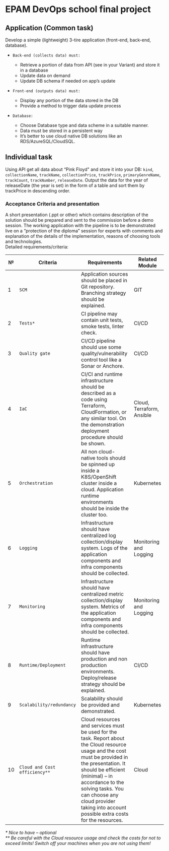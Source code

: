 # EPAM DevOps school final project

## Application (Common task)
Develop a simple (lightweight) 3-tire application (front-end, back-end, database). 
* `Back-end (collects data) must:`
  * Retrieve a portion of data from API (see in your Variant) and store it in a database 
  * Update data on demand 
  * Update DB schema if needed on app’s update

* `Front-end (outputs data) must:`
  * Display any portion of the data stored in the DB 
  * Provide a method to trigger data update process 

* `Database:`
  * Choose Database type and data scheme in a suitable manner.  
  * Data must be stored in a persistent way 
  * It’s better to use cloud native DB solutions like an RDS/AzureSQL/CloudSQL. 

## Individual task
Using API get all data about “Pink Floyd" and store it into your DB:
`kind`, `collectionName`, `trackName`, `collectionPrice`, `trackPrice`, `primaryGenreName`, `trackCount`, `trackNumber`, `releaseDate`.
Output the data for the year of releaseDate (the year is set) in the form of a table and sort them by trackPrice in descending order.

### Acceptance Criteria and presentation 
A short presentation (.ppt or other) which contains description of the solution should be prepared and sent to the commission before a demo session. 
The working application with the pipeline is to be demonstrated live on a “protection of the diploma” session for experts with comments and explanation of the details of the implementation, reasons of choosing tools and technologies. <br>
Detailed requirements/criteria: 

|№|Criteria|Requirements|Related Module|
|-|-|-|-|
|1|`SCM`|Application sources should be placed in Git repository. Branching strategy should be explained.|GIT|
|2|`Tests*`|CI pipeline may contain unit tests, smoke tests, linter check.|CI/CD|
|3|`Quality gate`|CI/CD pipeline should use some quality/vulnerability control tool like a Sonar or Anchore.|CI/CD|
|4|`IaC`|CI/CI and runtime infrastructure should be described as a code using Terraform, CloudFormation, or any similar tool. On the demonstration deployment procedure should be shown.|Cloud, Terraform, Ansible|
|5|`Orchestration`|All non cloud-native tools should be spinned up inside a K8S/OpenShift cluster inside a cloud. Application runtime environments should be inside the cluster too.|Kubernetes|
|6|`Logging`|Infrastructure should have centralized log collection/display system. Logs of the application components and infra components should be collected. |Monitoring and Logging|
|7|`Monitoring`|Infrastructure should have centralized metric collection/display system. Metrics of the application components and infra components should be collected.|Monitoring and Logging|
|8|`Runtime/Deployment`|Runtime infrastructure should have production and non production environments. Deploy/release strategy should be explained.|CI/CD|
|9|`Scalability/redundancy`|Scalability should be provided and demonstrated.|Kubernetes|
|10|`Cloud and Cost efficiency**`|Cloud resources and services must be used for the task. Report about the Cloud resource usage and the cost must be provided in the presentation. It should be efficient (minimal) – in accordance to the solving tasks. You can choose any cloud provider taking into account possible extra costs for the resources.|Cloud|

<i>* Nice to have – optional <br>
** Be careful with the Cloud resource usage and check the costs for not to exceed limits! Switch off your machines when you are not using them! </i>
